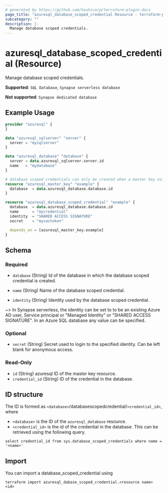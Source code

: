 ```yaml
---
# generated by https://github.com/hashicorp/terraform-plugin-docs
page_title: "azuresql_database_scoped_credential Resource - terraform-provider-azuresql"
subcategory: ""
description: |-
  Manage database scoped credentials.
---
```


# azuresql_database_scoped_credential (Resource)

Manage database scoped credentials.

**Supported**: `SQL Database`, `Synapse serverless database` 

**Not supported**: `Synapse dedicated database`

## Example Usage

```terraform
provider "azuresql" {
}

data "azuresql_sqlserver" "server" {
  server = "mysqlserver"
}

data "azuresql_database" "database" {
  server = data.azuresql_sqlserver.server.id
  name   = "mydatabase"
}

# database scoped credentials can only be created when a master key exists in the database
resource "azuresql_master_key" "example" {
  database 	= data.azuresql_database.database.id
}

resource "azuresql_database_scoped_credential" "example" {
  database  = data.azuresql_database.database.id
  name      = "mycredential"
  identity  = "SHARED ACCESS SIGNATURE"
  secret    = "mysastoken"

  depends_on = [azuresql_master_key.example]
}


```

## Schema

### Required

- `database` (String) Id of the database in which the database scoped credential is created.

- `name` (String) Name of the database scoped credential.

- `identity` (String) Identity used by the database scoped credential.

~> In Synapse serverless, the identity can be set to to be an existing Azure AD user, Service principal or "Managed Identity" or "SHARED ACCESS SIGNATURE". In an Azure SQL database any value can be specified.

### Optional

- `secret` (String) Secret used to login to the specified identity. Can be left blank for anonymous access.

### Read-Only

- `id` (String) azuresql ID of the master key resource.
- `credential_id` (String) ID of the credential in the database.

## ID structure

The ID is formed as `<database>`/databasescopedcredential/`<credential_id>`, where
* `<database>` is the ID of the `azuresql_database` resource.
* `<credential_id>` is the id of the credential in the database. This can be retrieved using the following query. 

```select credential_id from sys.database_scoped_credentials where name = '<name>'```

## Import

You can import a database_scoped_credential using 

```terraform import azuresql_dabase_scoped_credential.<resource name> <id>```